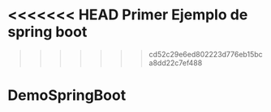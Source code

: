 <<<<<<< HEAD
Primer Ejemplo de spring boot
=======
>>>>>>> cd52c29e6ed802223d776eb15bca8dd22c7ef488
# DemoSpringBoot

